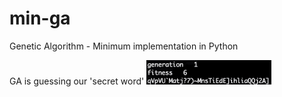 # min-ga
Genetic Algorithm - Minimum implementation in Python

GA is guessing our 'secret word'
<img src="min-ga.gif" width="200"/>
